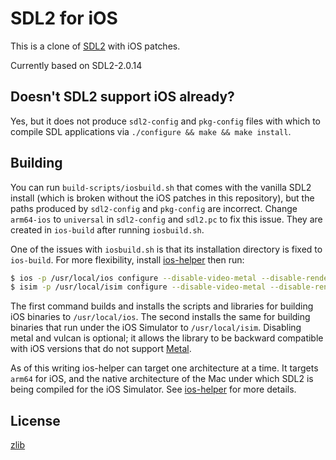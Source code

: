 # SDL2 for iOS

This is a clone of [SDL2] with iOS patches.

Currently based on SDL2-2.0.14


## Doesn't SDL2 support iOS already?

Yes, but it does not produce `sdl2-config` and `pkg-config` files with which to
compile SDL applications via `./configure && make && make install`.


## Building

You can run `build-scripts/iosbuild.sh` that comes with the vanilla SDL2
install (which is broken without the iOS patches in this repository), but the
paths produced by `sdl2-config` and `pkg-config` are incorrect.  Change
`arm64-ios` to `universal` in `sdl2-config` and `sdl2.pc` to fix this issue.
They are created in `ios-build` after running `iosbuild.sh`.

One of the issues with `iosbuild.sh` is that its installation directory is
fixed to `ios-build`.  For more flexibility, install [ios-helper] then run:

```sh
$ ios -p /usr/local/ios configure --disable-video-metal --disable-render-metal --disable-video-vulkan && make && sudo make install
$ isim -p /usr/local/isim configure --disable-video-metal --disable-render-metal --disable-video-vulkan && make && sudo make install
```

The first command builds and installs the scripts and libraries for building
iOS binaries to `/usr/local/ios`.  The second installs the same for building
binaries that run under the iOS Simulator to `/usr/local/isim`.  Disabling
metal and vulcan is optional; it allows the library to be backward compatible
with iOS versions that do not support [Metal].

As of this writing ios-helper can target one architecture at a time.  It
targets `arm64` for iOS, and the native architecture of the Mac under which
SDL2 is being compiled for the iOS Simulator.  See [ios-helper] for more
details.


## License

[zlib]


[SDL2]: <https://www.libsdl.org/>
[ios-helper]: <https://github.com/markuskimius/ios-helper>
[Metal]: <https://en.wikipedia.org/wiki/Metal_(API)>
[zlib]: <http://www.zlib.net/zlib_license.html>
